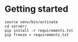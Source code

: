 # Getting started
```
source venv/bin/activate
cd server/
pip install -r requirements.txt
pip freeze > requirements.txt
```